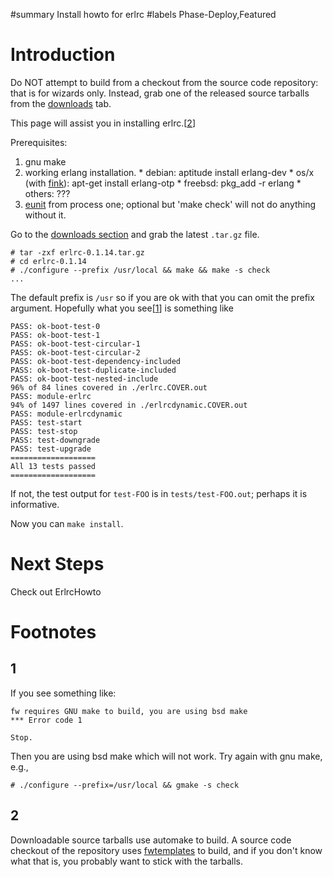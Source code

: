 ﻿#summary Install howto for erlrc
#labels Phase-Deploy,Featured

# Introduction #

Do NOT attempt to build from a checkout from the source code repository: that is for wizards only. Instead, grab one of the released source tarballs from the [downloads](http://code.google.com/p/erlrc/downloads/list) tab.

This page will assist you in installing erlrc.[[2](#2.md)]

Prerequisites:
  1. gnu make
  1. working erlang installation.
    * debian: aptitude install erlang-dev
    * os/x (with [fink](http://www.finkproject.org/)): apt-get install erlang-otp
    * freebsd: pkg\_add -r erlang
    * others: ???
  1. [eunit](http://support.process-one.net/doc/display/CONTRIBS/EUnit) from process one; optional but 'make check' will not do anything without it.

Go to the [downloads section](http://code.google.com/p/erlrc/downloads/list?can=2&q=*.tar.gz&colspec=Filename+Summary+Uploaded+Size+DownloadCount) and grab the latest `.tar.gz` file.


```
# tar -zxf erlrc-0.1.14.tar.gz
# cd erlrc-0.1.14
# ./configure --prefix /usr/local && make && make -s check
...
```
The default prefix is `/usr` so if you are ok with that you can omit the prefix argument.  Hopefully what you see[[1](#1.md)] is something like
```
PASS: ok-boot-test-0
PASS: ok-boot-test-1
PASS: ok-boot-test-circular-1
PASS: ok-boot-test-circular-2
PASS: ok-boot-test-dependency-included
PASS: ok-boot-test-duplicate-included
PASS: ok-boot-test-nested-include
96% of 84 lines covered in ./erlrc.COVER.out
PASS: module-erlrc
94% of 1497 lines covered in ./erlrcdynamic.COVER.out
PASS: module-erlrcdynamic
PASS: test-start
PASS: test-stop
PASS: test-downgrade
PASS: test-upgrade
===================
All 13 tests passed
===================
```
If not, the test output for `test-FOO` is in `tests/test-FOO.out`; perhaps it is informative.

Now you can `make install`.

# Next Steps #

Check out ErlrcHowto

# Footnotes #

## 1 ##
If you see something like:
```
fw requires GNU make to build, you are using bsd make
*** Error code 1

Stop.
```
Then you are using bsd make which will not work.  Try again with gnu make, e.g.,
```
# ./configure --prefix=/usr/local && gmake -s check
```

## 2 ##

Downloadable source tarballs use automake to build. A source code checkout of the repository uses [fwtemplates](http://code.google.com/p/framewerk) to build, and if you don't know what that is, you probably want to stick with the tarballs.